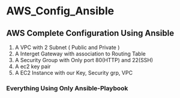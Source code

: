 # AWS_Config_Ansible

## AWS Complete Configuration Using Ansible

1. A VPC with 2 Subnet ( Public and Private )
2. A Interget Gateway with association to Routing Table
3. A Security Group with Only port 80(HTTP) and 22(SSH)
4. A ec2 key pair
5. A EC2 Instance with our Key, Security grp, VPC


### Everything Using Only Ansible-Playbook
